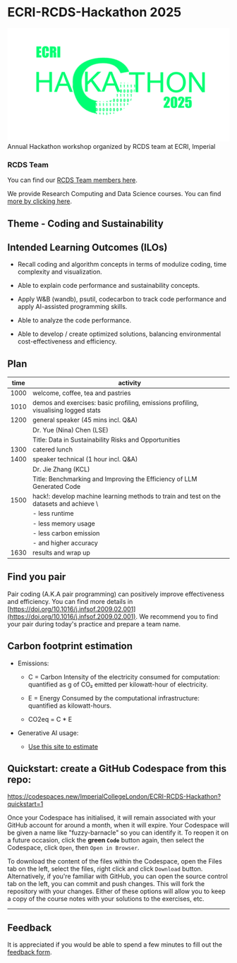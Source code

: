 # ECRI-RCDS-Hackathon 2025
![logo](images/Hackathon2025_logo.png)
Annual Hackathon workshop organized by RCDS team at ECRI, Imperial

### RCDS Team

You can find our [RCDS Team members here](https://www.imperial.ac.uk/students/academic-support/graduate-school/professional-development/doctoral-students/research-computing-data-science/meet-the-team/).

We provide Research Computing and Data Science courses. You can find [more by clicking here](https://www.imperial.ac.uk/students/academic-support/graduate-school/professional-development/doctoral-students/research-computing-data-science/courses/).

## Theme - Coding and Sustainability

## Intended Learning Outcomes (ILOs)

- Recall coding and algorithm concepts in terms of modulize coding, time complexity and visualization.

- Able to explain code performance and sustainability concepts.

- Apply W&B (wandb), psutil, codecarbon to track code performance and apply AI-assisted programming skills.

- Able to analyze the code performance.

- Able to develop / create optimized solutions, balancing environmental cost-effectiveness and efficiency.

## Plan

time |activity|
|-----|--------|
|1000 | welcome, coffee, tea and pastries |
|1010 |demos and exercises: basic profiling, emissions profiling, visualising logged stats|
|1200 |general speaker (45 mins incl. Q&A)|
|     | Dr. Yue (Nina) Chen (LSE) |
|     | Title: Data in Sustainability Risks and Opportunities    |
|1300 |catered lunch|
|1400 |speaker technical (1 hour incl. Q&A)|
|     | Dr. Jie Zhang (KCL)|
|     | Title: Benchmarking and Improving the Efficiency of LLM Generated Code|
|1500 |hack!: develop machine learning methods to train and test on the datasets and achieve \ |
|     | - less runtime  |
|     | - less memory usage  |
|     | - less carbon emission  |
|     | - and higher accuracy |
|1630 |results and wrap up|

## Find you pair

Pair coding (A.K.A pair programming) can positively improve effectiveness and efficiency. You can find more details in [https://doi.org/10.1016/j.infsof.2009.02.001](https://doi.org/10.1016/j.infsof.2009.02.001). We recommend you to find your pair during today's practice and prepare a team name.

## Carbon footprint estimation

- Emissions: 

    - C = Carbon Intensity of the electricity consumed for computation: quantified as g of CO₂ emitted per kilowatt-hour of electricity.

    - E = Energy Consumed by the computational infrastructure: quantified as kilowatt-hours.

    - CO2eq = C * E


- Generative AI usage:
    - [Use this site to estimate](https://huggingface.co/spaces/genai-impact/ecologits-calculator)


## Quickstart: create a GitHub Codespace from this repo:

https://codespaces.new/ImperialCollegeLondon/ECRI-RCDS-Hackathon?quickstart=1


Once your Codespace has initialised, it will remain associated with your GitHub account for around a month, when it will expire. Your Codespace will be given a name like "fuzzy-barnacle" so you can identify it. To reopen it on a future occasion, click the **green `Code`** button again, then select the Codespace, click `Open`, then `Open in Browser`.

To download the content of the files within the Codespace, open the Files tab on the left, select the files, right click and click `Download` button. Alternatively, if you're familiar with GitHub, you can open the source control tab on the left, you can commit and push changes. This will fork the repository with your changes. Either of these options will allow you to keep a copy of the course notes with your solutions to the exercises, etc.

---

## Feedback

It is appreciated if you would be able to spend a few minutes to fill out the [feedback form](https://imperial.eu.qualtrics.com/jfe/form/SV_e8LQQpQMuiDN7Ku).
